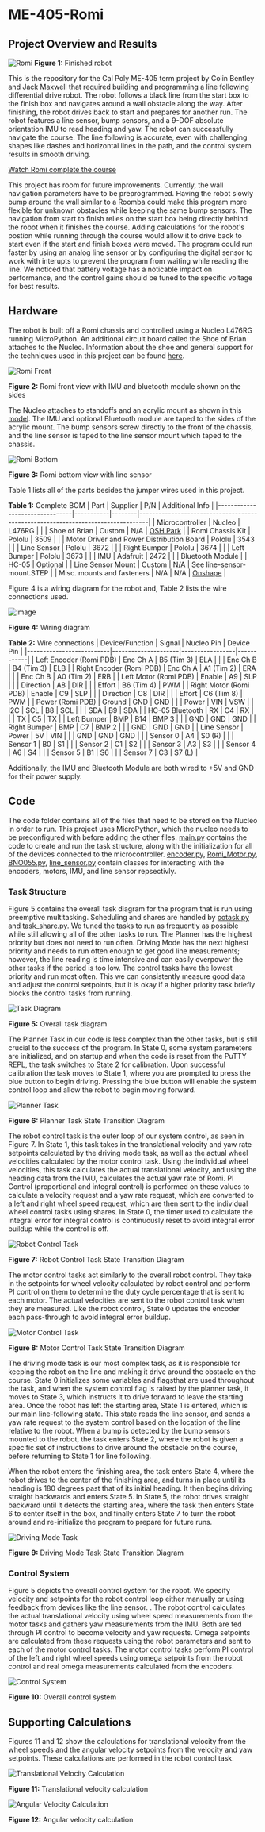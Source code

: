 # ME-405-Romi
## Project Overview and Results
![Romi](images/romi.JPG "Romi")
**Figure 1:** Finished robot

This is the repository for the Cal Poly ME-405 term project by Colin Bentley and Jack Maxwell that required building and programming a line following differential drive robot. The robot follows a black line from the start box to the finish box and navigates around a wall obstacle along the way. After finishing, the robot drives back to start and prepares for another run. The robot features a line sensor, bump sensors, and a 9-DOF absolute orientation IMU to read heading and yaw. The robot can successfully navigate the course. The line following is accurate, even with challenging shapes like dashes and horizontal lines in the path, and the control system results in smooth driving.

[Watch Romi complete the course](https://cpslo-my.sharepoint.com/:v:/g/personal/cobentle_calpoly_edu/EcgrodB_KnZJpqk-TpCn7YkBvjt-W66TGioHFDayowuLnw?nav=eyJyZWZlcnJhbEluZm8iOnsicmVmZXJyYWxBcHAiOiJTdHJlYW1XZWJBcHAiLCJyZWZlcnJhbFZpZXciOiJTaGFyZURpYWxvZy1MaW5rIiwicmVmZXJyYWxBcHBQbGF0Zm9ybSI6IldlYiIsInJlZmVycmFsTW9kZSI6InZpZXcifX0%3D&e=5IIpsw)

This project has room for future improvements. Currently, the wall navigation parameters have to be preprogrammed. Having the robot slowly bump around the wall similar to a Roomba could make this program more flexible for unknown obstacles while keeping the same bump sensors. The navigation from start to finish relies on the start box being directly behind the robot when it finishes the course. Adding calculations for the robot's postion while running through the course would allow it to drive back to start even if the start and finish boxes were moved. The program could run faster by using an analog line sensor or by configuring the digital sensor to work with interupts to prevent the program from waiting while reading the line. We noticed that battery voltage has a noticable impact on performance, and the control gains should be tuned to the specific voltage for best results.

## Hardware
The robot is built off a Romi chassis and controlled using a Nucleo L476RG running MicroPython. An additional circuit board called the Shoe of Brian attaches to the Nucleo. Information about the shoe and general support for the techniques used in this project can be found [here](https://github.com/spluttflob/ME405-Support).

![Romi Front](images/romi-front.JPG "Romi Front")

**Figure 2:** Romi front view with IMU and bluetooth module shown on the sides

The Nucleo attaches to standoffs and an acrylic mount as shown in this [model](https://cad.onshape.com/documents/b78783ff999bc8e6a9990234). The IMU and optional Bluetooth module are taped to the sides of the acrylic mount. The bump sensors screw directly to the front of the chassis, and the line sensor is taped to the line sensor mount which taped to the chassis.

![Romi Bottom](images/romi-bottom.JPG "Romi Bottom")

**Figure 3:** Romi bottom view with line sensor

Table 1 lists all of the parts besides the jumper wires used in this project.

**Table 1:** Complete BOM
| Part                           | Supplier  | P/N    | Additional Info                                                                 |
|--------------------------------|-----------|--------|---------------------------------------------------------------------------------|
| Microcontroller                | Nucleo    | L476RG |                                                                                 |
| Shoe of Brian                  | Custom    | N/A    | [OSH Park](https://oshpark.com/shared_projects/e6X6OnYK)                   |
| Romi Chassis Kit               | Pololu    | 3509   |                                                                                 |
| Motor Driver and Power Distribution Board | Pololu | 3543   |                                                                                 |
| Line Sensor                    | Pololu    | 3672   |                                                                                 |
| Right Bumper                   | Pololu    | 3674   |                                                                                 |
| Left Bumper                    | Pololu    | 3673   |                                                                                 |
| IMU                            | Adafruit  | 2472   |                                                                                 |
| Bluetooth Module               |           | HC-05  | Optional                                                                       |
| Line Sensor Mount              | Custom    | N/A    | See line-sensor-mount.STEP                                                         |
| Misc. mounts and fasteners     | N/A       | N/A    | [Onshape](https://cad.onshape.com/documents/b78783ff999bc8e6a9990234)      |

Figure 4 is a wiring diagram for the robot and, Table 2 lists the wire connections used.

![image](https://github.com/user-attachments/assets/206b7bbc-3a4a-48c8-a30a-3b5c9615cfee)

**Figure 4:** Wiring diagram

**Table 2:** Wire connections
| Device/Function          | Signal              | Nucleo Pin      | Device Pin |
|--------------------------|---------------------|-----------------|------------|
| Left Encoder (Romi PDB)  | Enc Ch A            | B5 (Tim 3)      | ELA        |
|                          | Enc Ch B            | B4 (Tim 3)      | ELB        |
| Right Encoder (Romi PDB) | Enc Ch A            | A1 (Tim 2)      | ERA        |
|                          | Enc Ch B            | A0 (Tim 2)      | ERB        |
| Left Motor (Romi PDB)    | Enable              | A9              | SLP        |
|                          | Direction           | A8              | DIR        |
|                          | Effort              | B6 (Tim 4)      | PWM        |
| Right Motor (Romi PDB)   | Enable              | C9              | SLP        |
|                          | Direction           | C8              | DIR        |
|                          | Effort              | C6 (Tim 8)      | PWM        |
| Power (Romi PDB)         | Ground              | GND             | GND        |
|                          | Power               | VIN             | VSW        |
| I2C                      | SCL                 | B8              | SCL        |
|                          | SDA                 | B9              | SDA        |
| HC-05 Bluetooth          | RX                  | C4              | RX         |
|                          | TX                  | C5              | TX         |
| Left Bumper              | BMP                 | B14             | BMP 3      |
|                          | GND                 | GND             | GND        |
| Right Bumper             | BMP                 | C7              | BMP 2      |
|                          | GND                 | GND             | GND        |
| Line Sensor              | Power               | 5V              | VIN        |
|                          | GND                 | GND             | GND        |
|                          | Sensor 0            | A4              | S0 (R)     |
|                          | Sensor 1            | B0              | S1         |
|                          | Sensor 2            | C1              | S2         |
|                          | Sensor 3            | A3              | S3         |
|                          | Sensor 4            | A6              | S4         |
|                          | Sensor 5            | B1              | S6         |
|                          | Sensor 7            | C3              | S7 (L)     |

Additionally, the IMU and Bluetooth Module are both wired to +5V and GND for their power supply.

## Code
The code folder contains all of the files that need to be stored on the Nucleo in order to run. This project uses MicroPython, which the nucleo needs to be preconfigured with before adding the other files. [main.py](code/main.py) contains the code to create and run the task structure, along with the initialization for all of the devices connected to the microcontroller. [encoder.py](code/encoder.py), [Romi_Motor.py](code/Romi_Motor.py), [BNO055.py](code/BNO055.py), [line_sensor.py](code/line_sensor.py) contain classes for interacting with the encoders, motors, IMU, and line sensor repsectivly.

### Task Structure
Figure 5 contains the overall task diagram for the program that is run using preemptive multitasking. Scheduling and shares are handled by [cotask.py](code/cotask.py) and [task_share.py](code/task_share.py). We tuned the tasks to run as frequently as possible while still allowing all of the other tasks to run. The Planner has the highest priority but does not need to run often. Driving Mode has the next highest priority and needs to run often enough to get good line measurements; however, the line reading is time intensive and can easily overpower the other tasks if the period is too low. The control tasks have the lowest priority and run most often. This we can consistently measure good data and adjust the control setpoints, but it is okay if a higher priority task briefly blocks the control tasks from running.

![Task Diagram](images/task-diagram.png "Task Diagram")

**Figure 5:** Overall task diagram

The Planner Task in our code is less complex than the other tasks, but is still crucial to the success of the program. In State 0, some system parameters are initialized, and on startup and when the code is reset from the PuTTY REPL, the task switches to State 2 for calibration. Upon successful calibration the task moves to State 1, where you are prompted to press the blue button to begin driving. Pressing the blue button will enable the system control loop and allow the robot to begin moving forward.

![Planner Task](images/planner-task.png "Planner Task")

**Figure 6:** Planner Task State Transition Diagram

The robot control task is the outer loop of our system control, as seen in Figure 7. In State 1, this task takes in the translational velocity and yaw rate setpoints calculated by the driving mode task, as well as the actual wheel velocities calculated by the motor control task. Using the individual wheel velocities, this task calculates the actual translational velocity, and using the heading data from the IMU, calculates the actual yaw rate of Romi. PI Control (proportional and integral control) is performed on these values to calculate a velocity request and a yaw rate request, which are converted to a left and right wheel speed request, which are then sent to the individual wheel control tasks using shares. In State 0, the timer used to calculate the integral error for integral control is continuously reset to avoid integral error buildup while the control is off.

![Robot Control Task](images/robot-control-task.png "Robot Control Task")

**Figure 7:** Robot Control Task State Transition Diagram

The motor control tasks act similarly to the overall robot control. They take in the setpoints for wheel velocity calculated by robot control and perform PI control on them to determine the duty cycle percentage that is sent to each motor. The actual velocities are sent to the robot control task when they are measured. Like the robot control, State 0 updates the encoder each pass-through to avoid integral error buildup.

![Motor Control Task](images/motor-control-task.png "Motor Control Task")

**Figure 8:** Motor Control Task State Transition Diagram

The driving mode task is our most complex task, as it is responsible for keeping the robot on the line and making it drive around the obstacle on the course. State 0 initializes some variables and flagsthat are used throughout the task, and when the system control flag is raised by the planner task, it moves to State 3, which instructs it to drive forward to leave the starting area. Once the robot has left the starting area, State 1 is entered, which is our main line-following state. This state reads the line sensor, and sends a yaw rate request to the system control based on the location of the line relative to the robot. When a bump is detected by the bump sensors mounted to the robot, the task enters State 2, where the robot is given a specific set of instructions to drive around the obstacle on the course, before returning to State 1 for line following.

When the robot enters the finishing area, the task enters State 4, where the robot drives to the center of the finishing area, and turns in place until its heading is 180 degrees past that of its initial heading. It then begins driving straight backwards and enters State 5. In State 5, the robot drives straight backward until it detects the starting area, where the task then enters State 6 to center itself in the box, and finally enters State 7 to turn the robot around and re-initialize the program to prepare for future runs.

![Driving Mode Task](images/driving-mode-task.png "Driving Mode Task")

**Figure 9:** Driving Mode Task State Transition Diagram

### Control System
Figure 5 depicts the overall control system for the robot. We specify velocity and setpoints for the robot control loop either manually or using feedback from devices like the line sensor. . The robot control calculates the actual translational velocity using wheel speed measurements from the motor tasks and gathers yaw measurements from the IMU. Both are fed through PI control to become velocity and yaw requests. Omega setpoints are calculated from these requests using the robot parameters and sent to each of the motor control tasks. The motor control tasks perform PI control of the left and right wheel speeds using omega setpoints from the robot control and real omega measurements calculated from the encoders.

![Control System](images/control-system.png "Control System")

**Figure 10:** Overall control system

## Supporting Calculations
Figures 11 and 12 show the calculations for translational velocity from the wheel speeds and the angular velocity setpoints from the velocity and yaw setpoints. These calculations are performed in the robot control task.

![Translational Velocity Calculation](images/velocity-calculation.png "Translational Velocity Calculation")

**Figure 11:** Translational velocity calculation

![Angular Velocity Calculation](images/angular-velocity-calculation.png "Angular Velocity Calculation")

**Figure 12:** Angular velocity calculation
